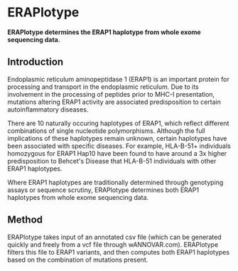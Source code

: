# ERAPlotype

**ERAPlotype determines the ERAP1 haplotype from whole exome sequencing data.**

## Introduction

Endoplasmic reticulum aminopeptidase 1 (ERAP1) is an important protein for processing and transport in the endoplasmic reticulum. Due to its involvement in the processing of peptides prior to MHC-I presentation, mutations altering ERAP1 activity are associated predisposition to certain autoinflammatory diseases. 

There are 10 naturally occuring haplotypes of ERAP1, which reflect different combinations of single nucleotide polymorphisms. Although the full implications of these haplotypes remain unknown, certain haplotypes have been associated with specific diseases. For example, HLA-B-51+ individuals homozygous for ERAP1 Hap10 have been found to have around a 3x higher predisposition to Behcet's Disease that HLA-B-51 individuals with other ERAP1 haplotypes.

Where ERAP1 haplotypes are traditionally determined through genotyping assays or sequence scrutiny, ERAPlotype determines both ERAP1 haplotypes from whole exome sequencing data. 

## Method

ERAPlotype takes input of an annotated csv file (which can be generated quickly and freely from a vcf file through wANNOVAR.com). ERAPlotype filters this file to ERAP1 variants, and then computes both ERAP1 haplotypes based on the combination of mutations present. 





